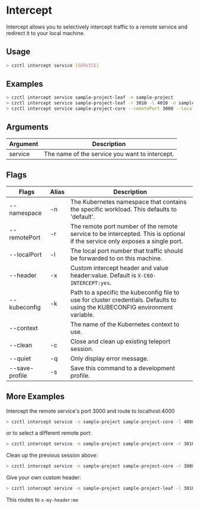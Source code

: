 # Intercept

Intercept allows you to selectively intercept traffic to a remote service and redirect it to your local machine.

## Usage

```bash
> czctl intercept service [SERVICE]
```

## Examples

```bash
> czctl intercept service sample-project-leaf -n sample-project
> czctl intercept service sample-project-leaf -r 3010 -l 4010 -n sample-project
> czctl intercept service sample-project-core --remotePort 3000 --localPort 4000 --namespace sample-project
```

## Arguments

| Argument      | Description
| -------       | -----------
| service       | The name of the service you want to intercept.

## Flags

<div class="flags-table">

| Flags          | Alias | Description
|----------------|-------|------------
| --namespace    | -n    | The Kubernetes namespace that contains the specific workload. This defaults to 'default'.
| --remotePort   | -r    | The remote port number of the remote service to be intercepted. This is optional if the service only exposes a single port.
| --localPort    | -l    | The local port number that traffic should be forwarded to on this machine.
| --header       | -x    | Custom intercept header and value header:value. Default is `X-C6O-INTERCEPT:yes`.
| --kubeconfig   | -k    | Path to a specific the kubeconfig file to use for cluster credentials. Defaults to using the KUBECONFIG environment variable.
| --context      |       | The name of the Kubernetes context to use.
| --clean        | -c    | Close and clean up existing teleport session.
| --quiet        | -q    | Only display error message.
| --save-profile | -s    | Save this command to a development profile.

</div>

## More Examples

Intercept the remote service's port 3000 and route to localhost:4000

```bash
> czctl intercept service -n sample-project sample-project-core -l 4000
```

or to select a different remote port:

```bash
> czctl intercept service -n sample-project sample-project-core -r 3010 -l 4000
```

Clean up the previous session above:

```bash
> czctl intercept service -n sample-project sample-project-core -r 3000 -l 4000 --clean
```

Give your own custom header:

```bash
> czctl intercept service -n sample-project sample-project-leaf -l 3010 -h X-MY-HEADER:ME
```

This routes to `x-my-header:me`
